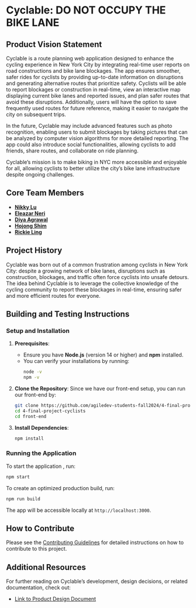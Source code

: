 # Cyclable: DO NOT OCCUPY THE BIKE LANE

## Product Vision Statement

Cyclable is a route planning web application designed to enhance the cycling experience in New York City by integrating real-time user reports on road constructions and bike lane blockages. The app ensures smoother, safer rides for cyclists by providing up-to-date information on disruptions and generating alternative routes that prioritize safety. Cyclists will be able to report blockages or construction in real-time, view an interactive map displaying current bike lanes and reported issues, and plan safer routes that avoid these disruptions. Additionally, users will have the option to save frequently used routes for future reference, making it easier to navigate the city on subsequent trips.

In the future, Cyclable may include advanced features such as photo recognition, enabling users to submit blockages by taking pictures that can be analyzed by computer vision algorithms for more detailed reporting. The app could also introduce social functionalities, allowing cyclists to add friends, share routes, and collaborate on ride planning.

Cyclable’s mission is to make biking in NYC more accessible and enjoyable for all, allowing cyclists to better utilize the city’s bike lane infrastructure despite ongoing challenges.

## Core Team Members

- **[Nikky Lu](https://github.com/nikkylu)**
- **[Eleazar Neri](https://github.com/afknero)**
- **[Diya Agrawal](https://github.com/diyagr)**
- **[Hojong Shim](https://github.com/hojongshim)**
- **[Rickie Ling](https://github.com/12083568)**

## Project History

Cyclable was born out of a common frustration among cyclists in New York City: despite a growing network of bike lanes, disruptions such as construction, blockages, and traffic often force cyclists into unsafe detours. The idea behind Cyclable is to leverage the collective knowledge of the cycling community to report these blockages in real-time, ensuring safer and more efficient routes for everyone.

## Building and Testing Instructions

### Setup and Installation

1. **Prerequisites**:

   - Ensure you have **Node.js** (version 14 or higher) and **npm** installed.
   - You can verify your installations by running:
     ```bash
     node -v
     npm -v
     ```

2. **Clone the Repository**:
   Since we have our front-end setup, you can run our front-end by:

   ```bash
   git clone https://github.com/agiledev-students-fall2024/4-final-project-cyclists.git
   cd 4-final-project-cyclists
   cd front-end
   ```

3. **Install Dependencies**:
   ```bash
   npm install
   ```

### Running the Application

To start the application , run:

```bash
npm start
```

To create an optimized production build, run:

```bash
npm run build
```

The app will be accessible locally at `http://localhost:3000`.

## How to Contribute

Please see the [Contributing Guidelines](./CONTRIBUTING.md) for detailed instructions on how to contribute to this project.

## Additional Resources

For further reading on Cyclable’s development, design decisions, or related documentation, check out:

- [Link to Product Design Document](https://github.com/agiledev-students-fall2024/4-final-project-cyclists/blob/b21b1acc23ffe952848d9ce82cf607ba3bab3323/UX-DESIGN.md)
